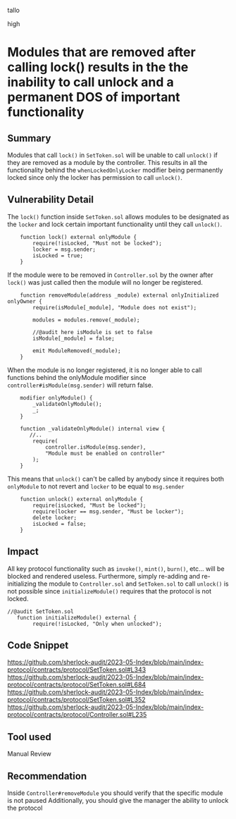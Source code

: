 tallo

high

# Modules that are removed after calling lock() results in the the inability to call unlock and a permanent DOS of important functionality

## Summary
Modules that call ```lock()``` in ```SetToken.sol``` will be unable to call ```unlock()``` if they are removed as a module by the controller. This results in all the functionality behind the ```whenLockedOnlyLocker``` modifier being permanently locked since only the locker has permission to call ```unlock()```.

## Vulnerability Detail
The ```lock()``` function inside ```SetToken.sol``` allows modules to be designated as the ```locker``` and lock certain important functionality until they call ```unlock()```.
```solidity
    function lock() external onlyModule {
        require(!isLocked, "Must not be locked");
        locker = msg.sender;
        isLocked = true;
    }
```

If the module were to be removed in ```Controller.sol``` by the owner after ```lock()``` was just called then the module will no longer be registered.
```solidity
    function removeModule(address _module) external onlyInitialized onlyOwner {
        require(isModule[_module], "Module does not exist");

        modules = modules.remove(_module);

        //@audit here isModule is set to false
        isModule[_module] = false;

        emit ModuleRemoved(_module);
    }
```
When the module is no longer registered, it is no longer able to call functions behind the onlyModule modifier since ```controller#isModule(msg.sender)``` will return false.
```solidity
    modifier onlyModule() {
        _validateOnlyModule();
        _;
    }

    function _validateOnlyModule() internal view {
       //..
        require(
            controller.isModule(msg.sender),
            "Module must be enabled on controller"
        );
    }

```
This means that ```unlock()``` can't be called by anybody since it requires both ```onlyModule``` to not revert and ```locker``` to be equal to ```msg.sender```

```solidity
    function unlock() external onlyModule {
        require(isLocked, "Must be locked");
        require(locker == msg.sender, "Must be locker");
        delete locker;
        isLocked = false;
    }
```
## Impact
All key protocol functionality such as ```invoke()```, ```mint()```, ```burn()```, etc... will be blocked and rendered useless. Furthermore, simply re-adding and re-initializing the module to ```Controller.sol``` and ```SetToken.sol```  to call ```unlock()``` is not possible since ```initializeModule()``` requires that the protocol is not locked.

```solidity
//@audit SetToken.sol
   function initializeModule() external {
        require(!isLocked, "Only when unlocked");
```

## Code Snippet
https://github.com/sherlock-audit/2023-05-Index/blob/main/index-protocol/contracts/protocol/SetToken.sol#L343
https://github.com/sherlock-audit/2023-05-Index/blob/main/index-protocol/contracts/protocol/SetToken.sol#L684
https://github.com/sherlock-audit/2023-05-Index/blob/main/index-protocol/contracts/protocol/SetToken.sol#L352
https://github.com/sherlock-audit/2023-05-Index/blob/main/index-protocol/contracts/protocol/Controller.sol#L235

## Tool used

Manual Review

## Recommendation
Inside ```Controller#removeModule``` you should verify that the specific module is not paused
Additionally, you should give the manager the ability to unlock the protocol